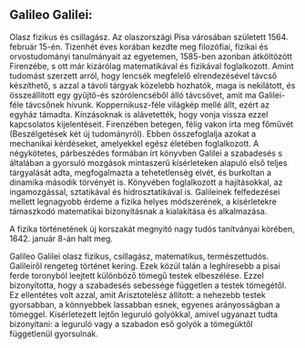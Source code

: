 ## Galileo Galilei:

Olasz fizikus és csillagász. Az olaszországi Pisa városában született 1564. február 15-én. Tizenhét éves korában kezdte meg filozófiai, fizikai és orvostudományi tanulmányait az egyetemen, 1585-ben azonban átköltözött Firenzébe, s ott már kizárólag matematikával és fizikával foglalkozott. Amint tudomást szerzett arról, hogy lencsék megfelelő elrendezésével távcső készíthető, s azzal a távoli tárgyak közelebb hozhatók, maga is nekilátott, és összeállított egy gyűjtő-és szórólencséből álló távcsövet, amit ma Galilei-féle távcsőnek hívunk. Koppernikusz-féle világkép mellé állt, ezért az egyház támadta. Kínzásoknak is alávetették, hogy vonja vissza ezzel kapcsolatos kijelentéseit. Firenzében betegen, félig vakon írta meg főművét (Beszélgetések két új tudományról). Ebben összefoglalja azokat a mechanikai kérdéseket, amelyekkel egész életében foglalkozott. A négykötetes, párbeszédes formában írt könyvben Galilei a szabadesés s általában a gyorsuló mozgások mintaszerű kísérleteken alapuló első teljes tárgyalását adta, megfogalmazta a tehetetlenség elvét, és burkoltan a dinamika második törvényét is. Könyvében foglalkozott a hajításokkal, az ingamozgással, sztatikával és hidrosztatikával is. Galileinek felfedezései mellett legnagyobb érdeme a fizika helyes módszerének, a kísérletekre támaszkodó matematikai bizonyításnak a kialakítása és alkalmazása.

A fizika történetének új korszakát megnyitó nagy tudós tanítványai körében, 1642. január 8-án halt meg.

Galileo Galilei olasz fizikus, csillagász, matematikus, természettudós. Galileiről rengeteg történet kering. Ezek közül talán a leghíresebb a pisai ferde toronyból leejtett különböző tömegű testek elbeszélése. Ezzel bizonyította, hogy a szabadesés sebessége független a testek tömegétől. Ez ellentétes volt azzal, amit Arisztotelész állított: a nehezebb testek gyorsabban, a könnyebbek lassabban esnek, egyenes arányosságban a tömeggel. Kísérletezett lejtőn leguruló golyókkal, amivel ugyanazt tudta bizonyítani: a leguruló vagy a szabadon eső golyók a tömegüktől függetlenül gyorsulnak.
